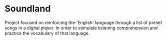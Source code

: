 # Soundland
Project focused on reinforcing the 'English' language through a list of preset songs in a digital player. In order to stimulate listening comprehension and practice the vocabulary of that language.
